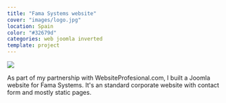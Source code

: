 ```yaml
---
title: "Fama Systems website"
cover: "images/logo.jpg"
location: Spain
color: "#32679d"
categories: web joomla inverted
template: project
---
```


![](/work/famasystems/images/1.png)

As part of my partnership with WebsiteProfesional.com, I built a Joomla website for Fama Systems. It's an standard corporate website with contact form and mostly static pages.
